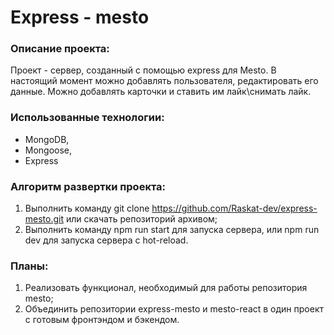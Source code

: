 # Express - mesto

### Описание проекта:
Проект - сервер, созданный с помощью express для Mesto. В настоящий момент можно добавлять пользователя, редактировать его данные. Можно добавлять карточки и ставить им лайк\снимать лайк.

### Использованные технологии:
* MongoDB,
* Mongoose,
* Express

### Алгоритм развертки проекта:
1. Выполнить команду git clone https://github.com/Raskat-dev/express-mesto.git или скачать репозиторий архивом;
2. Выполнить команду npm run start для запуска сервера, или npm run dev для запуска сервера с hot-reload.

### Планы:
1. Реализовать функционал, необходимый для работы репозитория mesto;
2. Объединить репозитории express-mesto и mesto-react в один проект с готовым фронтэндом и бэкендом.


